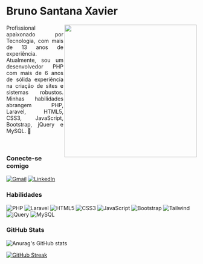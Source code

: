 # Bruno Santana Xavier
<img align="right" src="https://i.imgur.com/AMJLKGz.png" height="350"></img>
<p align="justify">
     Profissional apaixonado por Tecnologia, com mais de 13 anos de experiência. Atualmente, sou um desenvolvedor PHP com mais de 6 anos de sólida experiência na criação de sites e sistemas robustos. Minhas habilidades abrangem PHP, Laravel, HTML5, CSS3, JavaScript, Bootstrap, jQuery e MySQL. 🚀
</p>
<br>

### Conecte-se comigo

[![Gmail](https://img.shields.io/badge/Gmail-000?style=for-the-badge&logo=gmail&logoColor=3E79FF)](mailto:brunxav.bx@gmail.com)
[![LinkedIn](https://img.shields.io/badge/-LinkedIn-000?style=for-the-badge&logo=linkedin&logoColor=3E79FF)](https://www.linkedin.com/in/bruno-santana-xavier/)

### Habilidades

![PHP](https://img.shields.io/badge/PHP-000?style=for-the-badge&logo=php&logoColor=white)
![Laravel](https://img.shields.io/badge/Laravel-000?style=for-the-badge&logo=laravel&logoColor=FF2D20)
![HTML5](https://img.shields.io/badge/HTML5-000?style=for-the-badge&logo=html5&logoColor=E34F26)
![CSS3](https://img.shields.io/badge/CSS3-000?style=for-the-badge&logo=css3&logoColor=1572B6)
![JavaScript](https://img.shields.io/badge/JavaScript-000?style=for-the-badge&logo=javascript&logoColor=F7DF1E)
![Bootstrap](https://img.shields.io/badge/Bootstrap-000?style=for-the-badge&logo=bootstrap&logoColor=563D7C)
![Tailwind](https://img.shields.io/badge/tailwindcss-000.svg?style=for-the-badge&logo=tailwind-css&logoColor=3E79FF)
![jQuery](https://img.shields.io/badge/jQuery-000?style=for-the-badge&logo=jquery&logoColor=0769AD)
![MySQL](https://img.shields.io/badge/MySQL-000?style=for-the-badge&logo=mysql&logoColor=4479A1)

### GitHub Stats

![Anurag's GitHub stats](https://github-readme-stats.vercel.app/api?username=brunxav&show_icons=true&theme=github_dark&count_private=true&locale=pt-br&include_all_commits=true)

[![GitHub Streak](https://streak-stats.demolab.com?user=brunxav&count_private=true&include_all_commits=true&locale=pt_BR&date_format=j%20M%5B%20Y%5D&background=0D1117&sideNums=1E69DD&ring=4C8EDA&dates=4C8EDA&currStreakNum=1E69DD&sideLabels=4C8EDA&currStreakLabel=1E69DD&fire=1E69DD)](https://git.io/streak-stats)
